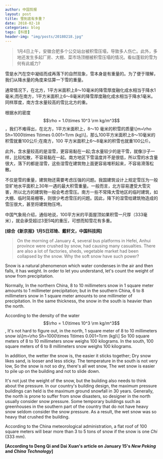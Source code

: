 ```yaml
---
author: 中国剪报
layout: post
title: 雪到底有多重？
date: 2018-02-18
categories: blog
tags: [科普]
header-img: "img/posts/20180218.jpg"
---
```

>1月4日上午，安徽合肥多个公交站台被积雪压塌，导致多人伤亡。此外，多地还发生多起厂房、大棚、菜市场顶棚被积雪压塌的情况。看似蓬软的雪为何有此威力?

雪是水汽在空中凝结而成再落下的自然现象，雪本身是有重量的。为了便于理解，我们从降水量的角度来估算一下雪的重量。

通常情况下，在北方，1平方米面积上8～10毫米的降雪厚度融化成水相当于降水1毫米;而在南方，1平方米面积上6～8毫米的降雪厚度融化成水相当于降水1毫米。同样厚度，南方含水量较高的雪比北方的重。

根据水的密度$$\rho = 1.0\times 10^3 \rm kg/m^3$$，我们不难得出，在北方，1平方米面积上，8～10
毫米的积雪的质量\\[m=\rho Sh=1000\times 1\times 0.001=1\rm (kg)\\]，那么100平方米面积上8～10毫米的积雪就重100公斤;在南方，100 平方米面积上6～8毫米的积雪也就重100公斤。

此外，含水量较高的是湿雪，更容易黏在一起;含水量较少的是干雪，就像沙子一样，比较松散，不容易黏在一起。南方地区下雪温度并不是很低，所以雪的水含量很大，落下的都是湿雪，这些湿雪在建筑物上面更容易堆积起来，不容易滑落松散。

不仅是雪的重量，建筑物还需要考虑压强的问题。我国建筑设计上规定雪压为一般空旷地水平面积上30年一遇的最大积雪重量。一般而言，北方容易遭受大雪灾害，所以北方的建筑物一般会考虑雪压。南方一些不常降大雪地区的临时建筑，如大棚、临时简易棚等，则很少考虑雪压的问题。因此，降下的湿雪给建筑物造成的雪压很大，甚至将建筑物压垮。

中国气象局介绍，通俗地说，100平方米的平面屋顶如果积雪一尺厚（333毫米），就会承受超过3至5吨的重压，可想而知雪花有多重。

**[综合《新京报》1月5日邓琦、戴轩文，中国科技网]**

>On the morning of January 4, several bus platforms in Hefei, Anhui province were crushed by snow, had causing many casualties. There are also a lot of factories, sheds, vegetable market had been collapsed by the snow. Why the soft snow have such power?

Snow is a natural phenomenon which water condenses in the air and then falls, it has weight. In order to let you understand, let's count the weight of snow from precipitation.

Normally, In the northern China, 8 to 10 millimeters snow in 1 square meter amounts to 1 millimeter precipitation; but in the southern China, 6 to 8 millimeters snow in 1 square meter amounts to one millimeter of precipitation. In the same thickness, the snow in the south is heavier than the north.

According to the density of the water $$\rho = 1.0\times 10^3 \rm kg/m^3$$, It's not hard to figure out, in the north, 1 square meter of 8 to 10 millimeters snow is\\[m=\rho Sh=1000\times 1\times 0.001=1\rm (kg)\\] So 100 square meters of 8 to 10 millimeters snow weighs 100 kilograms. In the south, 100 square meters of 6 to 8 millimeters snow weighs 100 kilograms.

In addition, the wetter the snow is, the easier it sticks together; Dry snow likes sand, is looser and less sticky. The temperature in the south is not very low, So the snow is not so dry, there's all wet snow, The wet snow is easier to pile up on the building and not to slide down.

It's not just the weight of the snow, but the building also needs to think about the pressure. In our country's building design, the maximum pressure buildings can held is the maximum ground snowfall in 30 years. Generally, the north is prone to suffer from snow disasters, so designer in the north usually consider snow pressure. Some temporary buildings such as greenhouses in the southern part of the country that do not have heavy snow seldom consider the snow pressure. As a result, the wet snow was so heavy that crushed the building.

According to the China meteorological administration, a flat roof of 100 square meters will bear more than 3 to 5 tons of snow if the snow is one _Chi_ (333 mm).

**[According to Deng Qi and Dai Xuan's article on January 15's _New Peking_ and _China Technology_]**


